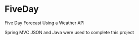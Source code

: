 # FiveDay
Five Day Forecast Using a Weather API

Spring MVC JSON and Java were used to complete this project
